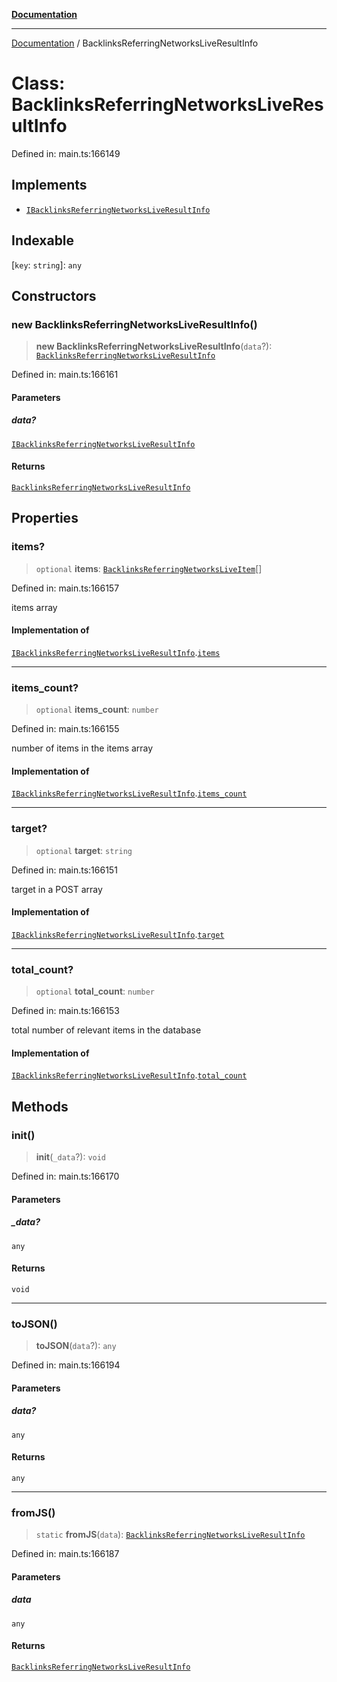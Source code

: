[**Documentation**](../README.md)

***

[Documentation](../README.md) / BacklinksReferringNetworksLiveResultInfo

# Class: BacklinksReferringNetworksLiveResultInfo

Defined in: main.ts:166149

## Implements

- [`IBacklinksReferringNetworksLiveResultInfo`](../interfaces/IBacklinksReferringNetworksLiveResultInfo.md)

## Indexable

\[`key`: `string`\]: `any`

## Constructors

### new BacklinksReferringNetworksLiveResultInfo()

> **new BacklinksReferringNetworksLiveResultInfo**(`data`?): [`BacklinksReferringNetworksLiveResultInfo`](BacklinksReferringNetworksLiveResultInfo.md)

Defined in: main.ts:166161

#### Parameters

##### data?

[`IBacklinksReferringNetworksLiveResultInfo`](../interfaces/IBacklinksReferringNetworksLiveResultInfo.md)

#### Returns

[`BacklinksReferringNetworksLiveResultInfo`](BacklinksReferringNetworksLiveResultInfo.md)

## Properties

### items?

> `optional` **items**: [`BacklinksReferringNetworksLiveItem`](BacklinksReferringNetworksLiveItem.md)[]

Defined in: main.ts:166157

items array

#### Implementation of

[`IBacklinksReferringNetworksLiveResultInfo`](../interfaces/IBacklinksReferringNetworksLiveResultInfo.md).[`items`](../interfaces/IBacklinksReferringNetworksLiveResultInfo.md#items)

***

### items\_count?

> `optional` **items\_count**: `number`

Defined in: main.ts:166155

number of items in the items array

#### Implementation of

[`IBacklinksReferringNetworksLiveResultInfo`](../interfaces/IBacklinksReferringNetworksLiveResultInfo.md).[`items_count`](../interfaces/IBacklinksReferringNetworksLiveResultInfo.md#items_count)

***

### target?

> `optional` **target**: `string`

Defined in: main.ts:166151

target in a POST array

#### Implementation of

[`IBacklinksReferringNetworksLiveResultInfo`](../interfaces/IBacklinksReferringNetworksLiveResultInfo.md).[`target`](../interfaces/IBacklinksReferringNetworksLiveResultInfo.md#target)

***

### total\_count?

> `optional` **total\_count**: `number`

Defined in: main.ts:166153

total number of relevant items in the database

#### Implementation of

[`IBacklinksReferringNetworksLiveResultInfo`](../interfaces/IBacklinksReferringNetworksLiveResultInfo.md).[`total_count`](../interfaces/IBacklinksReferringNetworksLiveResultInfo.md#total_count)

## Methods

### init()

> **init**(`_data`?): `void`

Defined in: main.ts:166170

#### Parameters

##### \_data?

`any`

#### Returns

`void`

***

### toJSON()

> **toJSON**(`data`?): `any`

Defined in: main.ts:166194

#### Parameters

##### data?

`any`

#### Returns

`any`

***

### fromJS()

> `static` **fromJS**(`data`): [`BacklinksReferringNetworksLiveResultInfo`](BacklinksReferringNetworksLiveResultInfo.md)

Defined in: main.ts:166187

#### Parameters

##### data

`any`

#### Returns

[`BacklinksReferringNetworksLiveResultInfo`](BacklinksReferringNetworksLiveResultInfo.md)

